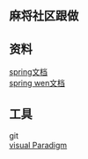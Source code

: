 ## 麻将社区跟做

## 资料
[spring文档](https://spring.io/guides)  
[spring wen文档](https://spring.io/guides/gs/serving-web-content/)  


## 工具
git  
[visual Paradigm](https://www.visual-paradigm.com)  